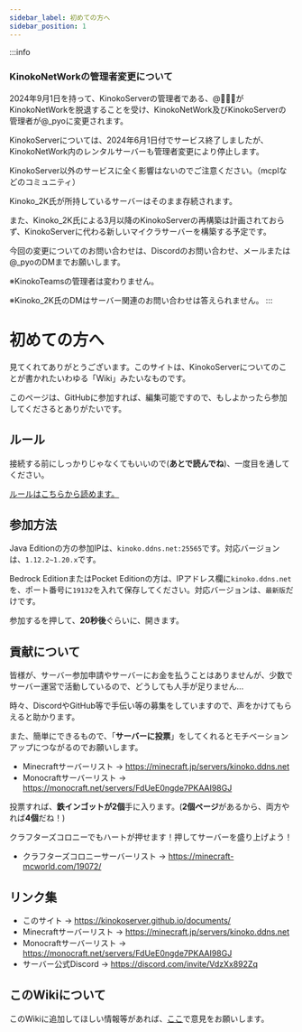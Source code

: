 ```yaml
---
sidebar_label: 初めての方へ
sidebar_position: 1
---
```

:::info

### KinokoNetWorkの管理者変更について
2024年9月1日を持って、KinokoServerの管理者である、@🍄🍍🍾がKinokoNetWorkを脱退することを受け、KinokoNetWork及びKinokoServerの管理者が@_pyoに変更されます。

KinokoServerについては、2024年6月1日付でサービス終了しましたが、KinokoNetWork内のレンタルサーバーも管理者変更により停止します。

KinokoServer以外のサービスに全く影響はないのでご注意ください。（mcplなどのコミュニティ）

Kinoko_2K氏が所持しているサーバーはそのまま存続されます。

また、Kinoko_2K氏による3月以降のKinokoServerの再構築は計画されておらず、KinokoServerに代わる新しいマイクラサーバーを構築する予定です。

今回の変更についてのお問い合わせは、Discordのお問い合わせ、メールまたは@_pyoのDMまでお願いします。

※KinokoTeamsの管理者は変わりません。

※Kinoko_2K氏のDMはサーバー関連のお問い合わせは答えられません。
:::

# 初めての方へ
見てくれてありがとうございます。このサイトは、KinokoServerについてのことが書かれたいわゆる「Wiki」みたいなものです。

このページは、GitHubに参加すれば、編集可能ですので、もしよかったら参加してくださるとありがたいです。

## ルール
接続する前にしっかりじゃなくてもいいので(**あとで読んでね**)、一度目を通してください。

[ルールはこちらから読めます。](tos.md)
## 参加方法
Java Editionの方の参加IPは、`kinoko.ddns.net:25565`です。対応バージョンは、`1.12.2~1.20.x`です。

Bedrock EditionまたはPocket Editionの方は、IPアドレス欄に`kinoko.ddns.net`を、ポート番号に`19132`を入れて保存してください。対応バージョンは、`最新版`だけです。

参加するを押して、**20秒後**ぐらいに、開きます。

<!-- 
function MyPlayground(props) {
  return (
    <div>
      <ButtonExample onClick={() => alert('Hello World')}>Hello World</ButtonExample>
    </div>
  );
}
-->
## 貢献について
皆様が、サーバー参加申請やサーバーにお金を払うことはありませんが、少数でサーバー運営で活動しているので、どうしても人手が足りません...

時々、DiscordやGitHub等で手伝い等の募集をしていますので、声をかけてもらえると助かります。

また、簡単にできるもので、「**サーバーに投票**」をしてくれるとモチベーションアップにつながるのでお願いします。

- Minecraftサーバーリスト → https://minecraft.jp/servers/kinoko.ddns.net
- Monocraftサーバーリスト → https://monocraft.net/servers/FdUeE0ngde7PKAAI98GJ

投票すれば、**鉄インゴットが2個**手に入ります。(**2個ページ**があるから、両方やれば**4個**だね！)

クラフターズコロニーでもハートが押せます！押してサーバーを盛り上げよう！
- クラフターズコロニーサーバーリスト → https://minecraft-mcworld.com/19072/

## リンク集
- このサイト → https://kinokoserver.github.io/documents/
- Minecraftサーバーリスト → https://minecraft.jp/servers/kinoko.ddns.net
- Monocraftサーバーリスト → https://monocraft.net/servers/FdUeE0ngde7PKAAI98GJ
- サーバー公式Discord → https://discord.com/invite/VdzXx892Zq

## このWikiについて
このWikiに追加してほしい情報等があれば、[ここ](https://github.com/KinokoServer/documents/issues/new?assignees=&labels=question&projects=&template=q%26a_report.md&title=)で意見をお願いします。